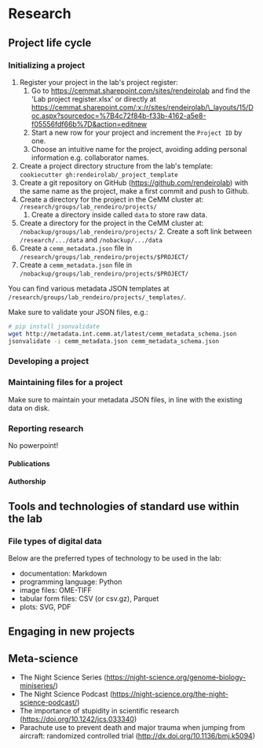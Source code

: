 # Research

## Project life cycle

### Initializing a project

1. Register your project in the lab's project register:
   1. Go to https://cemmat.sharepoint.com/sites/rendeirolab and find the 'Lab project register.xlsx' or directly at https://cemmat.sharepoint.com/:x:/r/sites/rendeirolab/\_layouts/15/Doc.aspx?sourcedoc=%7B4c72f84b-f33b-4162-a5e8-f05556fdf66b%7D&action=editnew
   1. Start a new row for your project and increment the `Project ID` by one.
   1. Choose an intuitive name for the project, avoiding adding personal information e.g. collaborator names.
1. Create a project directory structure from the lab's template: `cookiecutter gh:rendeirolab/_project_template`
1. Create a git repository on GitHub (https://github.com/rendeirolab) with the same name as the project, make a first commit and push to Github.
1. Create a directory for the project in the CeMM cluster at: `/research/groups/lab_rendeiro/projects/`
   1. Create a directory inside called `data` to store raw data.
1. Create a directory for the project in the CeMM cluster at: `/nobackup/groups/lab_rendeiro/projects/`
   2\. Create a soft link between `/research/.../data` and `/nobackup/.../data`
1. Create a `cemm_metadata.json` file in `/research/groups/lab_rendeiro/projects/$PROJECT/`
1. Create a `cemm_metadata.json` file in `/nobackup/groups/lab_rendeiro/projects/$PROJECT/`

You can find various metadata JSON templates at `/research/groups/lab_rendeiro/projects/_templates/`.

Make sure to validate your JSON files, e.g.:

```bash
# pip install jsonvalidate
wget http://metadata.int.cemm.at/latest/cemm_metadata_schema.json
jsonvalidate -i cemm_metadata.json cemm_metadata_schema.json
```

### Developing a project

### Maintaining files for a project

Make sure to maintain your metadata JSON files, in line with the existing data on disk.

### Reporting research

No powerpoint!

#### Publications

#### Authorship

## Tools and technologies of standard use within the lab

### File types of digital data

Below are the preferred types of technology to be used in the lab:

- documentation: Markdown
- programming language: Python
- image files: OME-TIFF
- tabular form files: CSV (or csv.gz), Parquet
- plots: SVG, PDF

## Engaging in new projects

## Meta-science

- The Night Science Series (https://night-science.org/genome-biology-miniseries/)
- The Night Science Podcast (https://night-science.org/the-night-science-podcast/)
- The importance of stupidity in scientific research (https://doi.org/10.1242/jcs.033340)
- Parachute use to prevent death and major trauma when jumping from aircraft: randomized controlled trial (http://dx.doi.org/10.1136/bmj.k5094)
